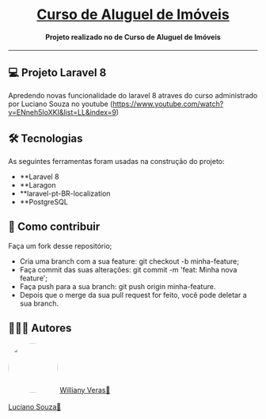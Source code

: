 <h1 align="center">
    <a href="#" alt="Curso de Aluguel de Imóveis"> Curso de Aluguel de Imóveis </a>
</h1>

<h4 align="center">
      Projeto realizado no de Curso de Aluguel de Imóveis 
</h4>

---

## 💻 Projeto Laravel 8

Apredendo novas funcionalidade do laravel 8 atraves do curso administrado por Luciano Souza no youtube (https://www.youtube.com/watch?v=ENneh5IoXKI&list=LL&index=9)

## 🛠 Tecnologias

As seguintes ferramentas foram usadas na construção do projeto:

-   **Laravel 8
-   **Laragon
-   **laravel-pt-BR-localization
-   **PostgreSQL

## 🤔 Como contribuir

Faça um fork desse repositório;
 * Cria uma branch com a sua feature: git checkout -b minha-feature;
 * Faça commit das suas alterações: git commit -m 'feat: Minha nova feature';
 * Faça push para a sua branch: git push origin minha-feature.
 * Depois que o merge da sua pull request for feito, você pode deletar a sua branch.

## 🦸🦸‍♂️ Autores

<img style="border-radius: 50%;" src="https://avatars.githubusercontent.com/u/41123970?v=4" width="100px;" alt=""/>
<a href="https://github.com/WillianyV" title="Williany">Williany Veras🚀</a>
<br /> <br />
<a href="https://www.youtube.com/watch?v=ENneh5IoXKI&list=LL&index=9" title="Luciano">Luciano Souza🚀</a>
<br />

